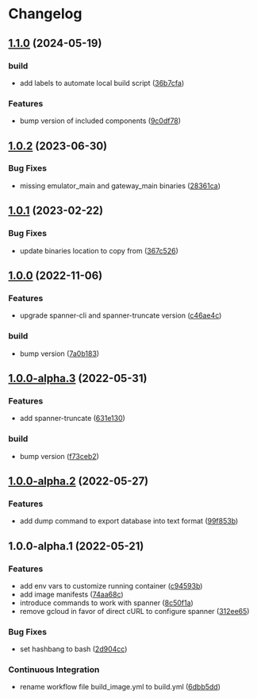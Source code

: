 # Changelog

## [1.1.0](https://github.com/iromli/docker-spannerbox/compare/v1.0.2...v1.1.0) (2024-05-19)


### build

* add labels to automate local build script ([36b7cfa](https://github.com/iromli/docker-spannerbox/commit/36b7cfaf36f986226162446c91376e18fdd33237))


### Features

* bump version of included components ([9c0df78](https://github.com/iromli/docker-spannerbox/commit/9c0df787f1c046af1d29ba88304da923c3318921))

## [1.0.2](https://github.com/iromli/docker-spannerbox/compare/v1.0.1...v1.0.2) (2023-06-30)


### Bug Fixes

* missing emulator_main and gateway_main binaries ([28361ca](https://github.com/iromli/docker-spannerbox/commit/28361ca4f625911e49a7d02e0edb36ed5dc42fab))

## [1.0.1](https://github.com/iromli/docker-spannerbox/compare/v1.0.0...v1.0.1) (2023-02-22)


### Bug Fixes

* update binaries location to copy from ([367c526](https://github.com/iromli/docker-spannerbox/commit/367c526c4628ce4d17c72fecb56f643149eca5a1))

## [1.0.0](https://github.com/iromli/docker-spannerbox/compare/v1.0.0-alpha.3...v1.0.0) (2022-11-06)


### Features

* upgrade spanner-cli and spanner-truncate version ([c46ae4c](https://github.com/iromli/docker-spannerbox/commit/c46ae4ccb3bd447df5c83f605553d363212fed5f))


### build

* bump version ([7a0b183](https://github.com/iromli/docker-spannerbox/commit/7a0b183105aea400d6b7651b5c3ca0ac38db77b4))

## [1.0.0-alpha.3](https://github.com/iromli/docker-spannerbox/compare/v1.0.0-alpha.2...v1.0.0-alpha.3) (2022-05-31)


### Features

* add spanner-truncate ([631e130](https://github.com/iromli/docker-spannerbox/commit/631e13025be6727473fe474fb2ccac43d1d882f5))


### build

* bump version ([f73ceb2](https://github.com/iromli/docker-spannerbox/commit/f73ceb2740f61b5380037b0b0317f95744c3b36f))

## [1.0.0-alpha.2](https://github.com/iromli/docker-spannerbox/compare/v1.0.0-alpha.1...v1.0.0-alpha.2) (2022-05-27)


### Features

* add dump command to export database into text format ([99f853b](https://github.com/iromli/docker-spannerbox/commit/99f853b178198241522fc0ffaccfde3c12b51b31))

## 1.0.0-alpha.1 (2022-05-21)


### Features

* add env vars to customize running container ([c94593b](https://github.com/iromli/docker-spannerbox/commit/c94593b714424f91a35048e8e98ec046e0e01236))
* add image manifests ([74aa68c](https://github.com/iromli/docker-spannerbox/commit/74aa68c898cb55811b0723472ba385dcd78f9447))
* introduce commands to work with spanner ([8c50f1a](https://github.com/iromli/docker-spannerbox/commit/8c50f1ab04c304bd45b74bd57ff629cf1d06745a))
* remove gcloud in favor of direct cURL to configure spanner ([312ee65](https://github.com/iromli/docker-spannerbox/commit/312ee6555259b1de515b5c26fdbd2bcd7a78253b))


### Bug Fixes

* set hashbang to bash ([2d904cc](https://github.com/iromli/docker-spannerbox/commit/2d904ccaaacffbc14f7b109bad4423791f860c45))


### Continuous Integration

* rename workflow file build_image.yml to build.yml ([6dbb5dd](https://github.com/iromli/docker-spannerbox/commit/6dbb5ddf5462bd01f7497e13d5e0860a1bef9dbe))
